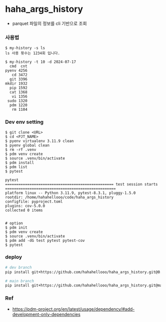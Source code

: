 # haha_args_history
- parquet 파일의 정보를 cli 기반으로 조회

### 사용법
```
$ my-history -s ls
ls 사용 횟수는 1234회 입니다.

$ my-history -t 10 -d 2024-07-17
  cmd  cnt
pyenv 4256
   cd 3472
  git 3396
mkdir 1932
  pip 1592
  cat 1368
   vi 1356
 sudo 1320
  pdm 1220
   rm 1104
```

### Dev env setting 
```
$ git clone <URL>
$ cd <PJT_NAME>
$ pyenv virtualenv 3.11.9 clean 
$ pyenv global clean 
$ rm -rf .venv
$ pdm venv create
$ source .venv/bin/activate
$ pdm install
$ pdm list
$ pytest

pytest
================================================= test session starts ==================================================
platform linux -- Python 3.11.9, pytest-8.3.1, pluggy-1.5.0
rootdir: /home/hahahellooo/code/haha_args_history
configfile: pyproject.toml
plugins: cov-5.0.0
collected 0 items


# option
$ pdm init
$ pdm venv create
$ source .venv/bin/activate
$ pdm add -dG test pytest pytest-cov
$ pytest
```

### deploy
```bash
# dev branch
pip install git+https://github.com/hahahellooo/haha_args_history.git@0.2.0/args

# main branch
pip install git+https://github.com/hahahellooo/haha_args_history.git@main
```

### Ref
-  https://pdm-project.org/en/latest/usage/dependency/#add-development-only-dependencies
